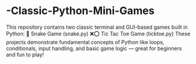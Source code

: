 # -Classic-Python-Mini-Games
This repository contains two classic terminal and GUI-based games built in Python:  🐍 Snake Game (snake.py)  ❌⭕ Tic Tac Toe Game (ticktoe.py)  These projects demonstrate fundamental concepts of Python like loops, conditionals, input handling, and basic game logic — great for beginners and fun to play!
